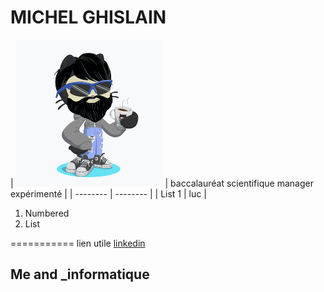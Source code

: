 # MICHEL GHISLAIN 


 

| ![Image](cat.png)   | baccalauréat scientifique
manager expérimenté |
| -------- | -------- |
| List 1 | luc |

1. Numbered 
2. List

===========
lien utile [linkedin](https://www.linkedin.com/in/ghislain-michel-31b024153/)
## Me and _informatique 



